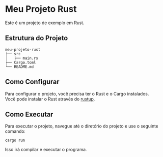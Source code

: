 # Meu Projeto Rust

Este é um projeto de exemplo em Rust.

## Estrutura do Projeto

```
meu-projeto-rust
├── src
│   ├── main.rs
├── Cargo.toml
└── README.md
```

## Como Configurar

Para configurar o projeto, você precisa ter o Rust e o Cargo instalados. Você pode instalar o Rust através do [rustup](https://rustup.rs/).

## Como Executar

Para executar o projeto, navegue até o diretório do projeto e use o seguinte comando:

```
cargo run
```

Isso irá compilar e executar o programa.